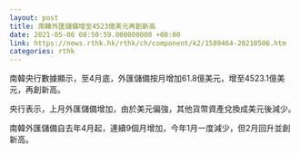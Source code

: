 ```yaml
---
layout: post
title: 南韓外匯儲備增至4523億美元再創新高
date: 2021-05-06 08:50:59.000000000 +08:00
link: https://news.rthk.hk/rthk/ch/component/k2/1589464-20210506.htm
categories: rthk
---
```


南韓央行數據顯示，至4月底，外匯儲備按月增加61.8億美元，增至4523.1億美元，再創新高。

央行表示，上月外匯儲備增加，由於美元偏強，其他貨幣資產兌換成美元後減少。

南韓外匯儲備自去年4月起，連續9個月增加，今年1月一度減少，但2月回升並創新高。
